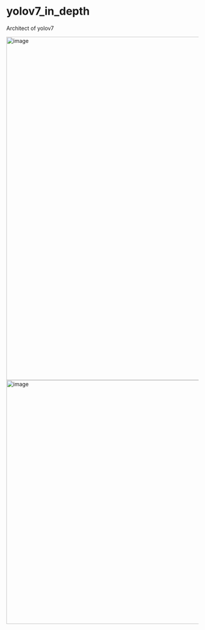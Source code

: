 # yolov7_in_depth

Architect of yolov7

<img width="898" alt="image" src="https://user-images.githubusercontent.com/62583018/195313380-2a61c91e-8a7d-4276-98c2-6582fd417ac4.png">



<img width="638" alt="image" src="https://user-images.githubusercontent.com/62583018/195313857-9f2b2c73-ad0d-44c3-a278-51d6ee4d6a64.png">



